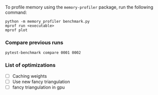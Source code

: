 To profile memory using the `memory-profiler` package, run the following command:
```
python -m memory_profiler benchmark.py
mprof run <executable>
mprof plot
``` 

### Compare previous runs

`pytest-benchmark compare 0001 0002`



### List of optimizations

- [ ]  Caching weights
- [ ]  Use new fancy triangulation
- [ ]  fancy triangulation in gpu